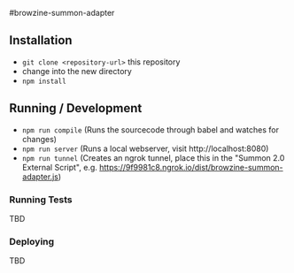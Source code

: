#browzine-summon-adapter

## Installation

* `git clone <repository-url>` this repository
* change into the new directory
* `npm install`

## Running / Development

* `npm run compile` (Runs the sourcecode through babel and watches for changes)
* `npm run server` (Runs a local webserver, visit http://localhost:8080)
* `npm run tunnel` (Creates an ngrok tunnel, place this in the "Summon 2.0 External Script", e.g. https://9f9981c8.ngrok.io/dist/browzine-summon-adapter.js)

### Running Tests

TBD

### Deploying

TBD
